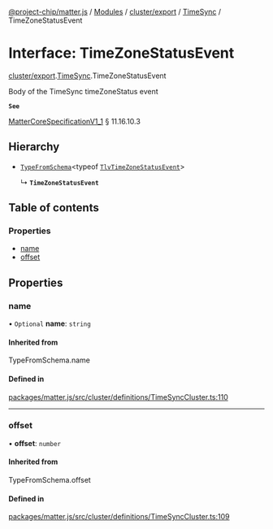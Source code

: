 [@project-chip/matter.js](../README.md) / [Modules](../modules.md) / [cluster/export](../modules/cluster_export.md) / [TimeSync](../modules/cluster_export.TimeSync.md) / TimeZoneStatusEvent

# Interface: TimeZoneStatusEvent

[cluster/export](../modules/cluster_export.md).[TimeSync](../modules/cluster_export.TimeSync.md).TimeZoneStatusEvent

Body of the TimeSync timeZoneStatus event

**`See`**

[MatterCoreSpecificationV1_1](spec_export.MatterCoreSpecificationV1_1.md) § 11.16.10.3

## Hierarchy

- [`TypeFromSchema`](../modules/tlv_export.md#typefromschema)\<typeof [`TlvTimeZoneStatusEvent`](../modules/cluster_export.TimeSync.md#tlvtimezonestatusevent)\>

  ↳ **`TimeZoneStatusEvent`**

## Table of contents

### Properties

- [name](cluster_export.TimeSync.TimeZoneStatusEvent.md#name)
- [offset](cluster_export.TimeSync.TimeZoneStatusEvent.md#offset)

## Properties

### name

• `Optional` **name**: `string`

#### Inherited from

TypeFromSchema.name

#### Defined in

[packages/matter.js/src/cluster/definitions/TimeSyncCluster.ts:110](https://github.com/project-chip/matter.js/blob/3adaded6/packages/matter.js/src/cluster/definitions/TimeSyncCluster.ts#L110)

___

### offset

• **offset**: `number`

#### Inherited from

TypeFromSchema.offset

#### Defined in

[packages/matter.js/src/cluster/definitions/TimeSyncCluster.ts:109](https://github.com/project-chip/matter.js/blob/3adaded6/packages/matter.js/src/cluster/definitions/TimeSyncCluster.ts#L109)
